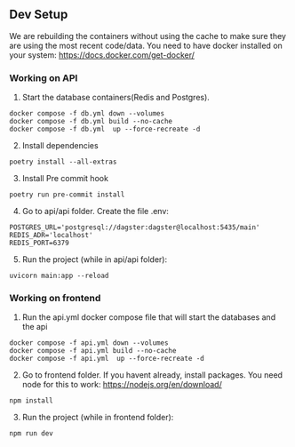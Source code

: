 ## Dev Setup
We are rebuilding the containers without using the cache to make sure they are using the most recent code/data. You need to have docker installed on your system: https://docs.docker.com/get-docker/

### Working on API

1. Start the database containers(Redis and Postgres). 
```
docker compose -f db.yml down --volumes                               
docker compose -f db.yml build --no-cache 
docker compose -f db.yml  up --force-recreate -d
```
2. Install dependencies
```
poetry install --all-extras
```
3. Install Pre commit hook
```
poetry run pre-commit install 
```
4. Go to api/api folder. Create the file .env:
```
POSTGRES_URL='postgresql://dagster:dagster@localhost:5435/main' 
REDIS_ADR='localhost' 
REDIS_PORT=6379
```
5. Run the project (while in api/api folder):
```
uvicorn main:app --reload 
```

### Working on frontend
1. Run the api.yml docker compose file that will start the databases and the api
```
docker compose -f api.yml down --volumes                               
docker compose -f api.yml build --no-cache 
docker compose -f api.yml  up --force-recreate -d
```
2. Go to frontend folder. If you havent already, install packages. You need node for this to work: https://nodejs.org/en/download/
```
npm install
```
3. Run the project (while in frontend folder):
```
npm run dev
```